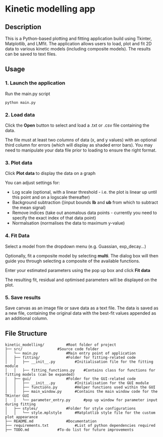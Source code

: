 # **Kinetic modelling app**

## **Description**

This is a Python-based plotting and fitting application build using Tkinter, Matplotlib, and LMfit. The application allows users to load, plot and fit 2D data to various kinetic models (including composite models). The results can be saved to text files. 

## Usage

### 1.	Launch the application

Run the main.py script

`python main.py`

### 2.	Load data

Click the **Open** button to select and load a .txt or .csv file containing the data.

The file must at least two *columns* of data (x, and y values) with an optional third column for errors (which will display as shaded error bars). You may need to manipulate your data file prior to loading to ensure the right format.

### 3.	Plot data

Click **Plot data** to display the data on a graph

You can adjust settings for:

* Log scale (optional, with a linear threshold - i.e. the plot is linear up until this point and on a logscale thereafter)
* Background subtraction ()input bounds **lb** and **ub** from which to subtract the mean signal)
* Remove indices (take out anomalous data points - currently you need to specify the exact index of that data point)
* Normalsation (normalises the data to maximum y-value)

### 4.	Fit Data

Select a model from the dropdown menu (e.g. Guassian, exp_decay...)

Optionally, fit a composite model by selecting **multi**. The dialog box will then guide you through selecting a composite of the available functions.

Enter your estimated parameters using the pop up box and click **Fit data**

The resulting fit, residual and optimised parameters will be displayed on the plot. 

### 5.	Save results

Save canvas as an image file or save data as a text file. The data is saved as a new file, containing the original data with the best-fit values appended as an additional column. 


## File Structure

```
kinetic_modelling/			#Root folder of project
├── src/				#Source code folder
│   └── main.py				#Main entry point of application
│   ├── fitting/			#Folder for fitting-related code
│   │   ├── __init__.py			#Initialisation file for the fitting module
│   │   ├── fitting_functions.py	#Contains class for functions for fitting models (can be expanded)
│   ├── gui/				#Folder for the GUI-related code
│   │   ├── __init__.py			#Initialisation for the GUI module
│   │   ├── functions.py		#Helper functions used within the GUI
│   │   ├── main_window.py		#Contains the main window code for the TKinter GUI
│   │   └── parameter_entry.py		#pop up window for parameter input during fitting
│   ├── styles/				#Folder for style configurations
│   │   └── style.mplstyle		#Matplotlib style file for the custom plot appearance
├── README.md				#Documentation
├── requirements.txt			#List of python dependencies required
├── TODO.md				#To-do list for future improvements



```
